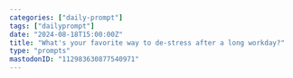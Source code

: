 ```yaml
---
categories: ["daily-prompt"]
tags: ["dailyprompt"]
date: "2024-08-18T15:00:00Z"
title: "What's your favorite way to de-stress after a long workday?"
type: "prompts"
mastodonID: "112983630877540971"
---
```

